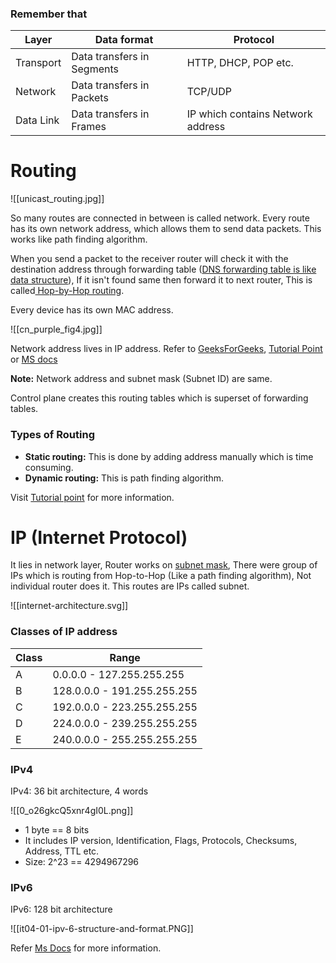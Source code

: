 ### Remember that
| Layer     | Data format                | Protocol                          |
| --------- | -------------------------- | --------------------------------- |
| Transport | Data transfers in Segments | HTTP, DHCP, POP etc.              |
| Network   | Data transfers in Packets  | TCP/UDP                           |
| Data Link | Data transfers in Frames   | IP which contains Network address |

# Routing


![[unicast_routing.jpg]]

So many routes are connected in between is called network. Every route has its own network address, which allows them to send data packets. This works like path finding algorithm.

When you send a packet to the receiver router will  check it with the destination address through forwarding table ([DNS forwarding table is like data structure](https://www.geeksforgeeks.org/routing-tables-in-computer-network/)), If it isn't found same then forward it to next router, This is called[ Hop-by-Hop routing](https://www.researchgate.net/figure/Source-Routing-vs-Hop-by-Hop-routing-In-source-routing-shown-left-source-node-u-on_fig1_325638695#:~:text=In%20hop%2Dby%2Dhop%20routing,sinks%20are%20the%20designated%20servers.&text=We%20study%20a%20problem%20of,over%20an%20arbitrary%20network%20topology.).

Every device has its own MAC address.

![[cn_purple_fig4.jpg]]

Network address lives in IP address. Refer to [GeeksForGeeks](https://www.geeksforgeeks.org/what-is-a-network-address/), [Tutorial Point](https://www.tutorialspoint.com/structure-and-types-of-ip-address) or [MS docs](https://learn.microsoft.com/en-us/troubleshoot/windows-client/networking/tcpip-addressing-and-subnetting)

**Note:** Network address and subnet mask (Subnet ID) are same.

Control plane creates this routing tables which is superset of forwarding tables.

### Types of Routing

- **Static routing:** This is done by adding address manually which is time consuming.
- **Dynamic routing:** This is path finding algorithm.

Visit [Tutorial point](https://www.tutorialspoint.com/data_communication_computer_network/network_layer_routing.htm) for more information.

# IP (Internet Protocol)

It lies in network layer, Router works on [subnet mask](https://www.geeksforgeeks.org/role-of-subnet-mask/), There were group of IPs which is routing from Hop-to-Hop (Like a path finding algorithm), Not individual router does it. This routes are IPs called subnet.

![[internet-architecture.svg]]

### Classes of IP address

| Class | Range                       |
| ----- | --------------------------- |
| A     | 0.0.0.0 - 127.255.255.255   |
| B     | 128.0.0.0 - 191.255.255.255 |
| C     | 192.0.0.0 - 223.255.255.255 |
| D     | 224.0.0.0 - 239.255.255.255 |
| E     | 240.0.0.0 - 255.255.255.255 |

### IPv4

IPv4: 36 bit architecture, 4 words

![[0_o26gkcQ5xnr4gI0L.png]]

- 1 byte == 8 bits
- It includes IP version, Identification, Flags, Protocols, Checksums, Address, TTL etc.
- Size: 2^23  == 4294967296

### IPv6

IPv6: 128 bit architecture

![[it04-01-ipv-6-structure-and-format.PNG]]



Refer [Ms Docs](https://learn.microsoft.com/en-us/azure/architecture/networking/guide/ipv6-architecture) for more information.